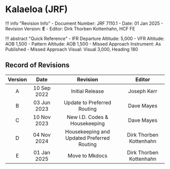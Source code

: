 # Kalaeloa (JRF)

!!! info "Revision Info"
    - Document Number: JRF 7110.1
    - Date: 01 Jan 2025
    - Revision Version: **E**
    - Editor: Dirk Thorben Kottenhahn, HCF FE

!!! abstract "Quick Reference"
    - IFR Departure Altitude: 5,000
    - VFR Altitude: AOB 1,500
    - Pattern Altitude: AOB 1,500
    - Missed Approach Instrument: As Published
    - Missed Approach Visual: Visual 3,000, Heading 180

## Record of Revisions

| Version | Date | Revision | Editor |
|:---:|:---:|:---:|:---:|
| A | 10 Sep 2022 | Initial Release | Joseph Kerr |
| B | 03 Jun 2023 | Update to Preferred Routing | Dave Mayes |
| C | 10 Nov 2023 | New I.D. Codes & Housekeeping | Dave Mayes |
| D | 04 Nov 2024 | Housekeeping and Updated Preferred Routing | Dirk Thorben Kottenhahn|
| E | 01 Jan 2025 | Move to Mkdocs | Dirk Thorben Kottenhahn |

